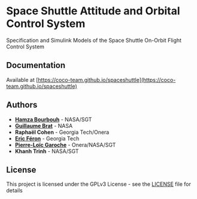 # Space Shuttle Attitude and Orbital Control System

Specification and Simulink Models of the Space Shuttle On-Orbit Flight Control System

## Documentation

Available at [https://coco-team.github.io/spaceshuttle](https://coco-team.github.io/spaceshuttle)

## Authors

* [**Hamza Bourbouh**](https://ti.arc.nasa.gov/profile/bourbouh/) - NASA/SGT 
* [**Guillaume Brat**](https://ti.arc.nasa.gov/profile/brat/) - NASA 
* **Raphaël Cohen** - Georgia Tech/Onera
* [**Eric Féron**](http://www.feron.org/Eric/) - Georgia Tech 
* [**Pierre-Loïc Garoche**](https://www.onera.fr/staff/pierre-loic-garoche) - Onera/NASA/SGT 
* **Khanh Trinh** - NASA/SGT  


## License

This project is licensed under the GPLv3 License - see the
[LICENSE](LICENSE) file for details

